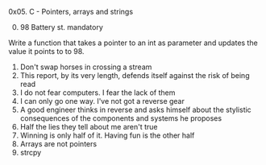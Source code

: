 0x05. C - Pointers, arrays and strings

0. 98 Battery st.
mandatory

Write a function that takes a pointer to an int as parameter and updates the value it points to to 98.
1. Don't swap horses in crossing a stream 
2. This report, by its very length, defends itself against the risk of being read 
3. I do not fear computers. I fear the lack of them 
4. I can only go one way. I've not got a reverse gear 
5. A good engineer thinks in reverse and asks himself about the stylistic consequences of the components and systems he proposes 
6. Half the lies they tell about me aren't true 
7. Winning is only half of it. Having fun is the other half 
8. Arrays are not pointers 
9. strcpy 
